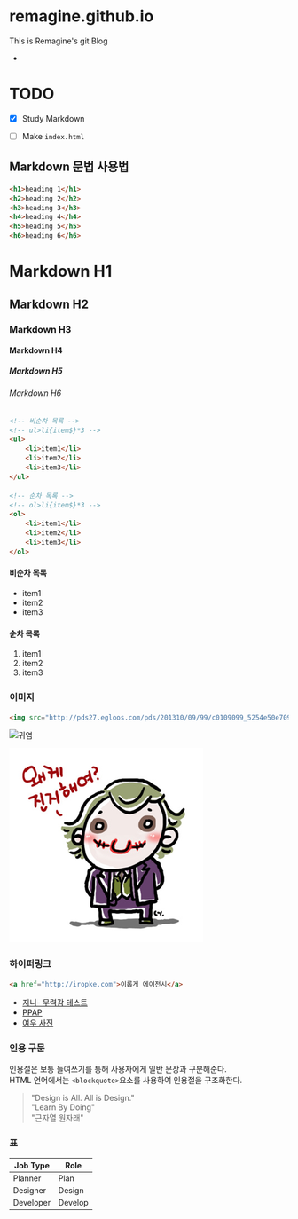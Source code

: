 # remagine.github.io
This is Remagine's git Blog

-

# TODO

- [x] Study Markdown
- [ ] Make `index.html`


## Markdown 문법 사용법

```html
<h1>heading 1</h1>
<h2>heading 2</h2>
<h3>heading 3</h3>
<h4>heading 4</h4>
<h5>heading 5</h5>
<h6>heading 6</h6>
```

# Markdown H1
## Markdown H2
### Markdown H3
#### Markdown H4
##### Markdown H5
###### Markdown H6

```html
<!-- 비순차 목록 -->
<!-- ul>li{item$}*3 -->
<ul>
	<li>item1</li>
	<li>item2</li>
	<li>item3</li>
</ul>

<!-- 순차 목록 -->
<!-- ol>li{item$}*3 -->
<ol>
	<li>item1</li>
	<li>item2</li>
	<li>item3</li>
</ol>
```

#### 비순차 목록

- item1
- item2
- item3

#### 순차 목록

1. item1
1. item2
1. item3

### 이미지

```html
<img src="http://pds27.egloos.com/pds/201310/09/99/c0109099_5254e50e70934.jpg" alt="귀염">
```

<!-- ctrl shift p 후 emmet : update Image size를 사용하면 자동으로 이미지 크기 확인 가능  -->
<img src="http://pds27.egloos.com/pds/201310/09/99/c0109099_5254e50e70934.jpg" alt="귀염" width="240" height="150" >

![귀염](Assets/cute_joker.jpg)

### 하이퍼링크

```html
<a href="http://iropke.com">이롭게 에이전시</a>
```

- [지니- 무력감 테스트](http://blog.naver.com/afx1979?Redirect=Log&logNo=220831608445&from=section)
- [PPAP](https://www.youtube.com/watch?v=d9TpRfDdyU0)
- [여우 사진](http://egloos.zum.com/HRDSK/v/1332937)

### 인용 구문

인용절은 보통 들여쓰기를 통해 사용자에게 일반 문장과 구분해준다.<br>
HTML 언어에서는 `<blockquote>`요소를 사용하여 인용절을 구조화한다.

>"Design is All. All is Design."<br>
>"Learn By Doing"<br>
>"근자열 원자래"


### 표

Job Type | Role
--- | ---
Planner | Plan
Designer | Design
Developer | Develop
